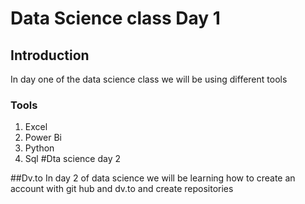 # Data Science class Day 1

## Introduction

In day one of the data science class we will be using different tools

### Tools
1. Excel
2. Power Bi
3. Python
4. Sql
#Dta science day 2

##Dv.to
In day 2 of data science we will be learning how to create an account with git hub and dv.to and create repositories
